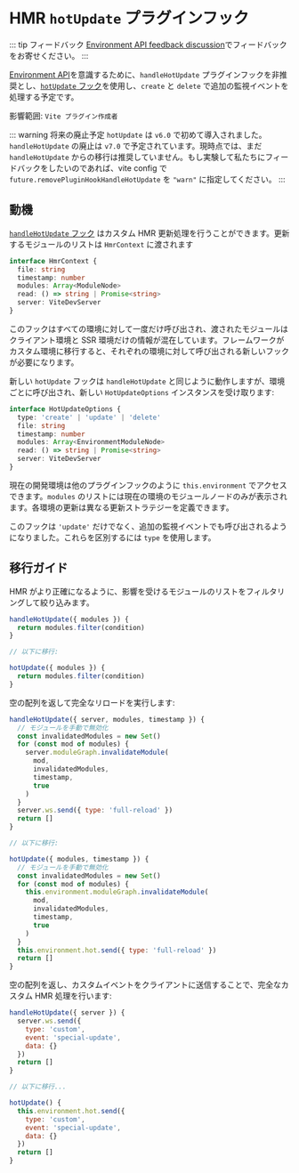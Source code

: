 # HMR `hotUpdate` プラグインフック

::: tip フィードバック
[Environment API feedback discussion](https://github.com/vitejs/vite/discussions/16358)でフィードバックをお寄せください。
:::

[Environment API](/guide/api-environment.md)を意識するために、`handleHotUpdate` プラグインフックを非推奨とし、[`hotUpdate` フック](/guide/api-environment#the-hotupdate-hook)を使用し、`create` と `delete` で追加の監視イベントを処理する予定です。

影響範囲: `Vite プラグイン作成者`

::: warning 将来の廃止予定
`hotUpdate` は `v6.0` で初めて導入されました。`handleHotUpdate` の廃止は `v7.0` で予定されています。現時点では、まだ `handleHotUpdate` からの移行は推奨していません。もし実験して私たちにフィードバックをしたいのであれば、vite config で `future.removePluginHookHandleHotUpdate` を `"warn"` に指定してください。
:::

## 動機

[`handleHotUpdate` フック](/guide/api-plugin.md#handlehotupdate) はカスタム HMR 更新処理を行うことができます。更新するモジュールのリストは `HmrContext` に渡されます

```ts
interface HmrContext {
  file: string
  timestamp: number
  modules: Array<ModuleNode>
  read: () => string | Promise<string>
  server: ViteDevServer
}
```

このフックはすべての環境に対して一度だけ呼び出され、渡されたモジュールはクライアント環境と SSR 環境だけの情報が混在しています。フレームワークがカスタム環境に移行すると、それぞれの環境に対して呼び出される新しいフックが必要になります。

新しい `hotUpdate` フックは `handleHotUpdate` と同じように動作しますが、環境ごとに呼び出され、新しい `HotUpdateOptions` インスタンスを受け取ります:

```ts
interface HotUpdateOptions {
  type: 'create' | 'update' | 'delete'
  file: string
  timestamp: number
  modules: Array<EnvironmentModuleNode>
  read: () => string | Promise<string>
  server: ViteDevServer
}
```

現在の開発環境は他のプラグインフックのように `this.environment` でアクセスできます。`modules` のリストには現在の環境のモジュールノードのみが表示されます。各環境の更新は異なる更新ストラテジーを定義できます。

このフックは `'update'` だけでなく、追加の監視イベントでも呼び出されるようになりました。これらを区別するには `type` を使用します。

## 移行ガイド

HMR がより正確になるように、影響を受けるモジュールのリストをフィルタリングして絞り込みます。

```js
handleHotUpdate({ modules }) {
  return modules.filter(condition)
}

// 以下に移行:

hotUpdate({ modules }) {
  return modules.filter(condition)
}
```

空の配列を返して完全なリロードを実行します:

```js
handleHotUpdate({ server, modules, timestamp }) {
  // モジュールを手動で無効化
  const invalidatedModules = new Set()
  for (const mod of modules) {
    server.moduleGraph.invalidateModule(
      mod,
      invalidatedModules,
      timestamp,
      true
    )
  }
  server.ws.send({ type: 'full-reload' })
  return []
}

// 以下に移行:

hotUpdate({ modules, timestamp }) {
  // モジュールを手動で無効化
  const invalidatedModules = new Set()
  for (const mod of modules) {
    this.environment.moduleGraph.invalidateModule(
      mod,
      invalidatedModules,
      timestamp,
      true
    )
  }
  this.environment.hot.send({ type: 'full-reload' })
  return []
}
```

空の配列を返し、カスタムイベントをクライアントに送信することで、完全なカスタム HMR 処理を行います:

```js
handleHotUpdate({ server }) {
  server.ws.send({
    type: 'custom',
    event: 'special-update',
    data: {}
  })
  return []
}

// 以下に移行...

hotUpdate() {
  this.environment.hot.send({
    type: 'custom',
    event: 'special-update',
    data: {}
  })
  return []
}
```

